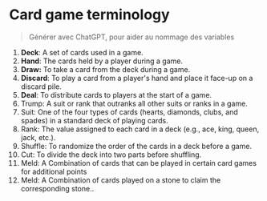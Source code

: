 # Card game terminology

>Générer avec ChatGPT, pour aider au nommage des variables

1.  **Deck**: A set of cards used in a game.
2.  **Hand**: The cards held by a player during a game.
3.  **Draw:** To take a card from the deck during a game.
4.  **Discard**: To play a card from a player's hand and place it face-up on a discard pile.
5.  **Deal**: To distribute cards to players at the start of a game.
6. Trump: A suit or rank that outranks all other suits or ranks in a game.
7.  Suit: One of the four types of cards (hearts, diamonds, clubs, and spades) in a standard deck of playing cards.
8.  Rank: The value assigned to each card in a deck (e.g., ace, king, queen, jack, etc.).
9.  Shuffle: To randomize the order of the cards in a deck before a game.
10.  Cut: To divide the deck into two parts before shuffling.
11.  Meld: A Combination of cards that can be played in certain card games for additional points
12.  Meld: A Combination of cards played on a stone to claim the corresponding stone..


